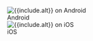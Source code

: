 <figure class="site-figure">
  <div class="site-figure-container">
      <img src='/assets/images/docs/get-started/android/{{include.image}}'
           alt='{{include.alt}} on Android'
           class='{{include.class}}'>
      <figcaption class="figure-caption">Android</figcaption>
  </div>
  <div class="site-figure-container">
      <img src='/assets/images/docs/get-started/ios/{{include.image}}'
           alt='{{include.alt}} on iOS'
           class='{{include.class}}'>
      <figcaption class="figure-caption">iOS</figcaption>
  </div>
</figure>